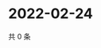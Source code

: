 # 2022-02-24

共 0 条

<!-- BEGIN WEIBO -->
<!-- 最后更新时间 Thu Feb 24 2022 22:11:52 GMT+0800 (China Standard Time) -->

<!-- END WEIBO -->
